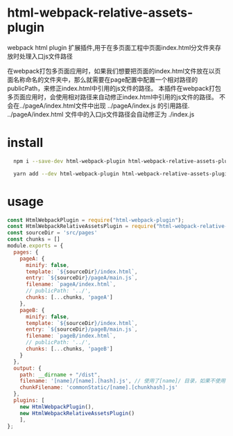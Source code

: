 # html-webpack-relative-assets-plugin
webpack html plugin 扩展插件,用于在多页面工程中页面index.html分文件夹存放时处理入口js文件路径

在webpack打包多页面应用时，如果我们想要把页面的index.html文件放在以页面名称命名的文件夹中，那么就需要在page配置中配置一个相对路径的publicPath，来修正index.html中引用的js文件的路径。
本插件在webpack打包多页面应用时，会使用相对路径来自动修正index.html中引用的js文件的路径。
不会在../pageA/index.html文件中出现 ../pageA/index.js 的引用路径.
../pageA/index.html 文件中的入口js文件路径会自动修正为 ./index.js

# install

```bash
  npm i --save-dev html-webpack-plugin html-webpack-relative-assets-plugin
```

```bash
  yarn add --dev html-webpack-plugin html-webpack-relative-assets-plugin
```

# usage
```js
const HtmlWebpackPlugin = require("html-webpack-plugin");
const HtmlWebpackRelativeAssetsPlugin = require("html-webpack-relative-assets-plugin");
const sourceDir = 'src/pages'
const chunks = []
module.exports = {
  pages: {
    pageA: {
      minify: false,
      template: `${sourceDir}/index.html`,
      entry: `${sourceDir}/pageA/main.js`,
      filename: `pageA/index.html`,
      // publicPath: '../',
      chunks: [...chunks, 'pageA']
    },
    pageB: {
      minify: false,
      template: `${sourceDir}/index.html`,
      entry: `${sourceDir}/pageB/main.js`,
      filename: `pageB/index.html`,
      // publicPath: '../',
      chunks: [...chunks, 'pageB']
    }
  },
  output: {
    path: __dirname + "/dist",
    filename: '[name]/[name].[hash].js', // 使用了[name]/ 目录，如果不使用本插件，则需要配置publicPath来确保静态资源的正确引用
    chunkFilename: 'commonStatic/[name].[chunkhash].js'
  },
  plugins: [
    new HtmlWebpackPlugin(),
    new HtmlWebpackRelativeAssetsPlugin()
    ],
};

```